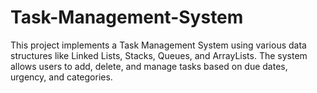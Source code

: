 # Task-Management-System
This project implements a Task Management System using various data structures like Linked Lists, Stacks, Queues, and ArrayLists. The system allows users to add, delete, and manage tasks based on due dates, urgency, and categories. 
